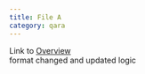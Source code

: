 ```yaml
---
title: File A
category: qara
---
```

Link to [Overview](../overview)  
format changed and updated logic
